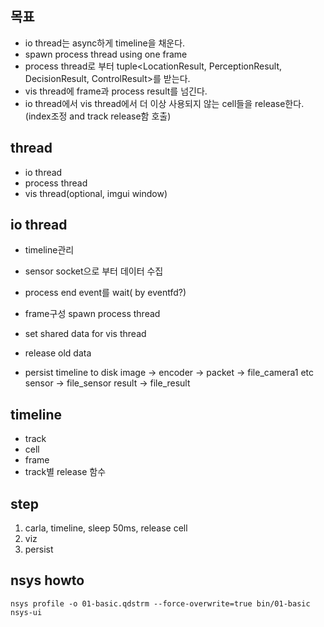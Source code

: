## 목표 
- io thread는 async하게 timeline을 채운다.
- spawn process thread using one frame
- process thread로 부터 tuple<LocationResult, PerceptionResult, DecisionResult, ControlResult>를 받는다.
- vis thread에 frame과 process result를 넘긴다.
- io thread에서 vis thread에서 더 이상 사용되지 않는 cell들을 release한다.(index조정 and track release함 호출)

## thread
- io thread 
- process thread
- vis thread(optional, imgui window)

## io thread
- timeline관리
- sensor socket으로 부터 데이터 수집
- process end event를 wait( by eventfd?)
- frame구성 spawn process thread
- set shared data for vis thread
- release old data

- persist timeline to disk 
  image -> encoder -> packet -> file_camera1
  etc sensor -> file_sensor
  result -> file_result

## timeline
- track
- cell
- frame
- track별 release 함수

## step
1. carla, timeline, sleep 50ms, release cell
2. viz
3. persist

## nsys howto
  
    nsys profile -o 01-basic.qdstrm --force-overwrite=true bin/01-basic
    nsys-ui

